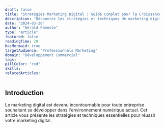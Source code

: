 ```yaml
---
draft: false
title: "Stratégies Marketing Digital : Guide Complet pour la Croissance"
description: "Découvrez les stratégies et techniques de marketing digital pour développer votre entreprise. Un guide détaillé sur le SEO, le SEM, l"email marketing et l"analyse."
date: "2024-03-20"
author: "Gérald Pameole"
type: "article"
featured: false
readingTime: 20
hasMermaid: true
targetAudience: "Professionnels Marketing"
domain: "Développement Commercial"
tags: 
pillColor: "red"
skills: 
relatedArticles: 
---
```


## Introduction

Le marketing digital est devenu incontournable pour toute entreprise souhaitant se développer dans l'environnement numérique actuel. Cet article vous présente les stratégies et techniques essentielles pour réussir votre marketing digital.
